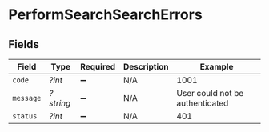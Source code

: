 # PerformSearchSearchErrors


## Fields

| Field                           | Type                            | Required                        | Description                     | Example                         |
| ------------------------------- | ------------------------------- | ------------------------------- | ------------------------------- | ------------------------------- |
| `code`                          | *?int*                          | :heavy_minus_sign:              | N/A                             | 1001                            |
| `message`                       | *?string*                       | :heavy_minus_sign:              | N/A                             | User could not be authenticated |
| `status`                        | *?int*                          | :heavy_minus_sign:              | N/A                             | 401                             |